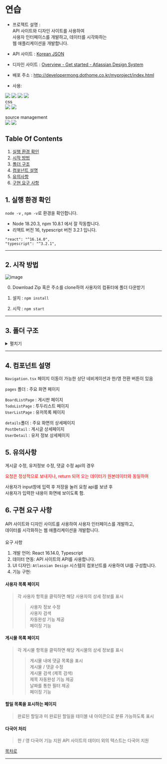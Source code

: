 # 연습 
 
- 프로젝트 설명 :  
  API 사이트와 디자인 사이트를 사용하여      
  사용자 인터페이스를 개발하고, 데이터를 시각화하는   
  웹 애플리케이션을 개발합니다.    
 
- API 사이트 : [Korean JSON](https://koreanjson.com/)  
- 디자인 사이트 : [Overview - Get started - Atlassian Design System](https://atlassian.design/components/)  

- 배포 주소 : http://developermong.dothome.co.kr/myproject/index.html

- 사용:

<div align=left> 
  <img src="https://img.shields.io/badge/html5-E34F26?style=for-the-badge&logo=html5&logoColor=white"> 
  <img src="https://img.shields.io/badge/css-1572B6?style=for-the-badge&logo=css3&logoColor=white"> 
  <img src="https://img.shields.io/badge/javascript-F7DF1E?style=for-the-badge&logo=javascript&logoColor=black"> 
  <img src="https://img.shields.io/badge/react-61DAFB?style=for-the-badge&logo=react&logoColor=black"> 
  <br>
 css <br/>
   <img src="https://img.shields.io/badge/Atlassian-0052CC?style=for-the-badge&logo=Atlassian&logoColor=white">
   <img src="https://img.shields.io/badge/Tailwindcss-06B6D4?style=for-the-badge&logo=tailwindcss&logoColor=white">

source management <br/>
  <img src="https://img.shields.io/badge/github-181717?style=for-the-badge&logo=github&logoColor=white">
  <img src="https://img.shields.io/badge/git-F05032?style=for-the-badge&logo=git&logoColor=white">
 
</div>






## Table Of Contents
1. [실행 환경 확인](#1-실행-환경-확인)
2. [시작 방법](#2-시작-방법)
3. [폴더 구조](#3-폴더-구조)
4. [컴포넌트 설명](#4-컴포넌트-설명)
5. [유의사항](#5-유의사항)
6. [구현 요구 사항](#6-구현-요구-사항)
     




  


  



   

## 1. 실행 환경 확인
```node -v``` , ```npm -v```로 환경을 확인합니다.  
- Node 18.20.3, npm 10.8.1 에서 잘 작동합니다.    
- 리액트 버전 16, typescript 버전 3.2.1 입니다.

```
"react": "^16.14.0",
"typescript": "^3.2.1",
```



***
## 2. 시작 방법

![image](https://github.com/user-attachments/assets/391cf987-b2a4-437b-998f-f64c1834a433)


0. Download Zip 혹은 주소를 clone하여 사용자의 컴퓨터에 폴더 다운받기 

1. 설치 : ```npm install```

2. 시작 : ```npm start```



<hr/>

## 3. 폴더 구조 
<details><summary>펼치기</summary> 
  
```css
myproject
│  App.tsx
│  index.css
│  index.tsx
│  logo.svg
│  output.css
│  react-app-env.d.ts
│  reportWebVitals.ts
│  setupTests.ts
├─@types
│      react-i18next.d.ts
├─atom
│      atoms.tsx
├─components                            // 공통으로 사용되는 컴포넌트 분리 (자동완성, 네비게이션)
│  │  AutoComplete.tsx
│  │  Navigation.tsx
│  └─pages                              //주요 화면 페이지
│      │  BoardListPage.tsx
│      │  Home.tsx
│      │  TodoListPage.tsx
│      │  UserListPage.tsx
│      └─details                        // 주요 화면의 상세페이지
│              PostDetail.tsx
│              UserDetail.tsx
├─function                              // 공통으로 사용되는 함수 분리
│      createKey.ts
│      formDate.ts                       
│      handleSearchTermChange.ts          
└─locales                               // i18n 을 사용하여 한/영 전환 지원
    │  i18n.ts
    │  index.ts
    ├─en
    │      index.ts
    │      main.json
    └─ko
            index.ts
            main.json
```

 
 
 
 
 </details>
 

 

<hr/>

## 4. 컴포넌트 설명

```Navigation.tsx```
페이지 이동이 가능한 상단 네비게이션과 한/영 전환 버튼이 있음
 
 
```pages``` 폴더 : 주요 화면 페이지

```BoardListPage``` : 게시판 페이지  
```TodoListPage``` : 투두리스트 페이지  
```UserListPage``` : 유저목록 페이지   
  
```details```폴더 : 주요 화면의 상세페이지  
```PostDetail``` : 게시글 상세페이지  
```UserDetail``` : 유저 정보 상세페이지   


## 5. 유의사항

게시글 수정, 유저정보 수정, 댓글 수정 api의 경우    

<span style="color:red">요청은 정상적으로 보내지나, 
return 되어 오는 데이터가 원본데이터와 동일하여</span>

 
  
사용자가 input창에 입력 후 저장을 눌러 요청 api를 보낸 후  
사용자가 입력한 내용이 화면에 보이도록 함.  






 
## 6. 구현 요구 사항
  
#### 
API 사이트와 디자인 사이트를 사용하여 사용자 인터페이스를 개발하고,  
데이터를 시각화하는 웹 애플리케이션을 개발합니다.

#### 
 
요구 사항
1. 개발 언어: React 16.14.0, Typescript  
2. 데이터 연동: API 사이트의 API를 사용합니다.  
3. UI 디자인: ```Atlassian Design``` 시스템의 컴포넌트를 사용하여 UI를 구성합니다.  
4. 기능 구현:
   
#### 사용자 목록 페이지
> 각 사용자 항목을 클릭하면 해당 사용자의 상세 정보를 표시  
>> 사용자 정보 수정  
> 사용자 검색  
>> 자동완성 기능 제공  
> 페이징 기능  

#### 게시물 목록 페이지
> 각 게시물 항목을 클릭하면 해당 게시물의 상세 정보를 표시   
>> 게시물 내에 댓글 목록을 표시  
>> 게시물 / 댓글 수정  
> 게시물 검색 (제목 검색)  
>> 제목 자동완성 기능 제공  
> 날짜를 통한 필터 제공  
>> 페이징 기능  

#### 할일 목록을 표시하는 페이지
> 완료된 할일과 미 완료된 할일을 테이블 내 아이콘으로 분류 가능하도록 표시    

#### 다국어 처리  
> 한 / 영 다국어 기능 지원
> API 사이트의 데이터 외의 텍스트는 다국어 지원
 
</details>


<div align="left">
   
[목차로](#Table-Of-Contents)

</div>


 

<hr/>
